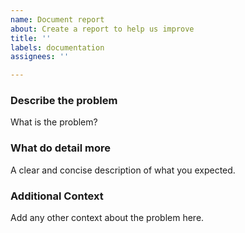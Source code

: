 ```yaml
---
name: Document report
about: Create a report to help us improve
title: ''
labels: documentation
assignees: ''

---
```


### **Describe the problem**

What is the problem?

### **What do detail more**

A clear and concise description of what you expected.

### **Additional Context**

Add any other context about the problem here.